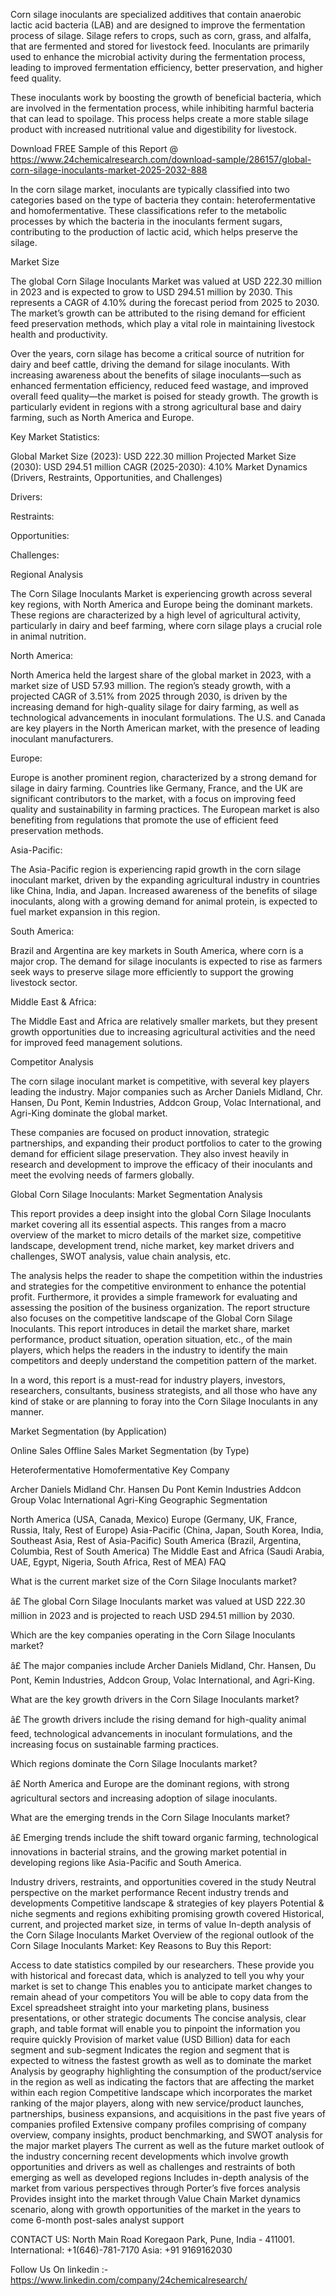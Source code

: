 Corn silage inoculants are specialized additives that contain anaerobic lactic acid bacteria (LAB) and are designed to improve the fermentation process of silage. Silage refers to crops, such as corn, grass, and alfalfa, that are fermented and stored for livestock feed. Inoculants are primarily used to enhance the microbial activity during the fermentation process, leading to improved fermentation efficiency, better preservation, and higher feed quality.

These inoculants work by boosting the growth of beneficial bacteria, which are involved in the fermentation process, while inhibiting harmful bacteria that can lead to spoilage. This process helps create a more stable silage product with increased nutritional value and digestibility for livestock.

Download FREE Sample of this Report @ https://www.24chemicalresearch.com/download-sample/286157/global-corn-silage-inoculants-market-2025-2032-888

In the corn silage market, inoculants are typically classified into two categories based on the type of bacteria they contain: heterofermentative and homofermentative. These classifications refer to the metabolic processes by which the bacteria in the inoculants ferment sugars, contributing to the production of lactic acid, which helps preserve the silage.

Market Size

The global Corn Silage Inoculants Market was valued at USD 222.30 million in 2023 and is expected to grow to USD 294.51 million by 2030. This represents a CAGR of 4.10% during the forecast period from 2025 to 2030. The market’s growth can be attributed to the rising demand for efficient feed preservation methods, which play a vital role in maintaining livestock health and productivity.

Over the years, corn silage has become a critical source of nutrition for dairy and beef cattle, driving the demand for silage inoculants. With increasing awareness about the benefits of silage inoculants—such as enhanced fermentation efficiency, reduced feed wastage, and improved overall feed quality—the market is poised for steady growth. The growth is particularly evident in regions with a strong agricultural base and dairy farming, such as North America and Europe.

Key Market Statistics:

Global Market Size (2023): USD 222.30 million
Projected Market Size (2030): USD 294.51 million
CAGR (2025-2030): 4.10%
Market Dynamics (Drivers, Restraints, Opportunities, and Challenges)

Drivers:

Restraints:

Opportunities:

Challenges:

Regional Analysis

The Corn Silage Inoculants Market is experiencing growth across several key regions, with North America and Europe being the dominant markets. These regions are characterized by a high level of agricultural activity, particularly in dairy and beef farming, where corn silage plays a crucial role in animal nutrition.

North America:

North America held the largest share of the global market in 2023, with a market size of USD 57.93 million. The region’s steady growth, with a projected CAGR of 3.51% from 2025 through 2030, is driven by the increasing demand for high-quality silage for dairy farming, as well as technological advancements in inoculant formulations. The U.S. and Canada are key players in the North American market, with the presence of leading inoculant manufacturers.

Europe:

Europe is another prominent region, characterized by a strong demand for silage in dairy farming. Countries like Germany, France, and the UK are significant contributors to the market, with a focus on improving feed quality and sustainability in farming practices. The European market is also benefiting from regulations that promote the use of efficient feed preservation methods.

Asia-Pacific:

The Asia-Pacific region is experiencing rapid growth in the corn silage inoculant market, driven by the expanding agricultural industry in countries like China, India, and Japan. Increased awareness of the benefits of silage inoculants, along with a growing demand for animal protein, is expected to fuel market expansion in this region.

South America:

Brazil and Argentina are key markets in South America, where corn is a major crop. The demand for silage inoculants is expected to rise as farmers seek ways to preserve silage more efficiently to support the growing livestock sector.

Middle East & Africa:

The Middle East and Africa are relatively smaller markets, but they present growth opportunities due to increasing agricultural activities and the need for improved feed management solutions.

Competitor Analysis

The corn silage inoculant market is competitive, with several key players leading the industry. Major companies such as Archer Daniels Midland, Chr. Hansen, Du Pont, Kemin Industries, Addcon Group, Volac International, and Agri-King dominate the global market.

These companies are focused on product innovation, strategic partnerships, and expanding their product portfolios to cater to the growing demand for efficient silage preservation. They also invest heavily in research and development to improve the efficacy of their inoculants and meet the evolving needs of farmers globally.

Global Corn Silage Inoculants: Market Segmentation Analysis

This report provides a deep insight into the global Corn Silage Inoculants market covering all its essential aspects. This ranges from a macro overview of the market to micro details of the market size, competitive landscape, development trend, niche market, key market drivers and challenges, SWOT analysis, value chain analysis, etc.

The analysis helps the reader to shape the competition within the industries and strategies for the competitive environment to enhance the potential profit. Furthermore, it provides a simple framework for evaluating and assessing the position of the business organization. The report structure also focuses on the competitive landscape of the Global Corn Silage Inoculants. This report introduces in detail the market share, market performance, product situation, operation situation, etc., of the main players, which helps the readers in the industry to identify the main competitors and deeply understand the competition pattern of the market.

In a word, this report is a must-read for industry players, investors, researchers, consultants, business strategists, and all those who have any kind of stake or are planning to foray into the Corn Silage Inoculants in any manner.

Market Segmentation (by Application)

Online Sales
Offline Sales
Market Segmentation (by Type)

Heterofermentative
Homofermentative
Key Company

Archer Daniels Midland
Chr. Hansen
Du Pont
Kemin Industries
Addcon Group
Volac International
Agri-King
Geographic Segmentation

North America (USA, Canada, Mexico)
Europe (Germany, UK, France, Russia, Italy, Rest of Europe)
Asia-Pacific (China, Japan, South Korea, India, Southeast Asia, Rest of Asia-Pacific)
South America (Brazil, Argentina, Columbia, Rest of South America)
The Middle East and Africa (Saudi Arabia, UAE, Egypt, Nigeria, South Africa, Rest of MEA)
FAQ

What is the current market size of the Corn Silage Inoculants market?

â£ The global Corn Silage Inoculants market was valued at USD 222.30 million in 2023 and is projected to reach USD 294.51 million by 2030.

Which are the key companies operating in the Corn Silage Inoculants market?

â£ The major companies include Archer Daniels Midland, Chr. Hansen, Du Pont, Kemin Industries, Addcon Group, Volac International, and Agri-King.

What are the key growth drivers in the Corn Silage Inoculants market?

â£ The growth drivers include the rising demand for high-quality animal feed, technological advancements in inoculant formulations, and the increasing focus on sustainable farming practices.

Which regions dominate the Corn Silage Inoculants market?

â£ North America and Europe are the dominant regions, with strong agricultural sectors and increasing adoption of silage inoculants.

What are the emerging trends in the Corn Silage Inoculants market?

â£ Emerging trends include the shift toward organic farming, technological innovations in bacterial strains, and the growing market potential in developing regions like Asia-Pacific and South America.

Industry drivers, restraints, and opportunities covered in the study
Neutral perspective on the market performance
Recent industry trends and developments
Competitive landscape & strategies of key players
Potential & niche segments and regions exhibiting promising growth covered
Historical, current, and projected market size, in terms of value
In-depth analysis of the Corn Silage Inoculants Market
Overview of the regional outlook of the Corn Silage Inoculants Market:
Key Reasons to Buy this Report:

Access to date statistics compiled by our researchers. These provide you with historical and forecast data, which is analyzed to tell you why your market is set to change
This enables you to anticipate market changes to remain ahead of your competitors
You will be able to copy data from the Excel spreadsheet straight into your marketing plans, business presentations, or other strategic documents
The concise analysis, clear graph, and table format will enable you to pinpoint the information you require quickly
Provision of market value (USD Billion) data for each segment and sub-segment
Indicates the region and segment that is expected to witness the fastest growth as well as to dominate the market
Analysis by geography highlighting the consumption of the product/service in the region as well as indicating the factors that are affecting the market within each region
Competitive landscape which incorporates the market ranking of the major players, along with new service/product launches, partnerships, business expansions, and acquisitions in the past five years of companies profiled
Extensive company profiles comprising of company overview, company insights, product benchmarking, and SWOT analysis for the major market players
The current as well as the future market outlook of the industry concerning recent developments which involve growth opportunities and drivers as well as challenges and restraints of both emerging as well as developed regions
Includes in-depth analysis of the market from various perspectives through Porter’s five forces analysis
Provides insight into the market through Value Chain
Market dynamics scenario, along with growth opportunities of the market in the years to come
6-month post-sales analyst support


CONTACT US:
North Main Road Koregaon Park, Pune, India - 411001.
International: +1(646)-781-7170
Asia: +91 9169162030

Follow Us On linkedin :- https://www.linkedin.com/company/24chemicalresearch/
